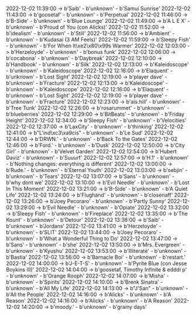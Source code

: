 2022-12-02 11:39:00 -> b'Saib' - b'unknown' - b'Samui Sunrise'
2022-12-02 11:43:00 -> b'goosetaf' - b'unknown' - b'Perpetual'
2022-12-02 11:46:00 -> b'B-Side' - b'unknown' - b'Blue Lounge'
2022-12-02 11:49:00 -> b'A L E X' - b'unknown' - b'Proud of You (con Alicks)'
2022-12-02 11:52:00 -> b'idealism' - b'unknown' - b'Still'
2022-12-02 11:56:00 -> b'Ambient' - b'unknown' - b'Kudasai (3 AM Feels)'
2022-12-02 11:59:00 -> b'Sleepy Fish' - b'unknown' - b'For When It\xe2\x80\x99s Warmer'
2022-12-02 12:03:00 -> b'Herzeloyde' - b'unknown' - b'bonus funk'
2022-12-02 12:06:00 -> b'cocabona' - b'unknown' - b'Daybreak'
2022-12-02 12:10:00 -> b'Handbook' - b'unknown' - b'Silk'
2022-12-02 12:13:00 -> b'Kaleidoscope' - b'unknown' - b'Kaleidoscope'
2022-12-02 12:16:00 -> b'Elaquent' - b'unknown' - b'Lost Sight'
2022-12-02 12:19:00 -> b'player dave' - b'unknown' - b'Fracture'
2022-12-02 12:13:00 -> b'Kaleidoscope' - b'unknown' - b'Kaleidoscope'
2022-12-02 12:16:00 -> b'Elaquent' - b'unknown' - b'Lost Sight'
2022-12-02 12:19:00 -> b'player dave' - b'unknown' - b'Fracture'
2022-12-02 12:23:00 -> b'ais.hill' - b'unknown' - b'Tree Tunk'
2022-12-02 12:26:00 -> b'rosarummet' - b'unknown' - b'blueberries'
2022-12-02 12:29:00 -> b'BitBeats' - b'unknown' - b'Friday Height'
2022-12-02 12:34:00 -> b'Sleepy Fish' - b'unknown' - b'Velocities'
2022-12-02 12:37:00 -> b'LaxCity' - b'unknown' - b'thinking'
2022-12-02 12:41:00 -> b"L'ind\xc3\xa9cis" - b'unknown' - b'Le Sud'
2022-12-02 12:44:00 -> b'DRWN.' - b'unknown' - b'Back To the Gates'
2022-12-02 12:46:00 -> b'Ford.' - b'unknown' - b'Dusk'
2022-12-02 12:50:00 -> b'City Girl' - b'unknown' - b'Velvet Garden'
2022-12-02 12:54:00 -> b'Hubert Daviz' - b'unknown' - b'Suuurf'
2022-12-02 12:57:00 -> b'H.1' - b'unknown' - b'Nothing changes: everything is different'
2022-12-02 13:00:00 -> b'Rude.' - b'unknown' - b'Eternal Youth'
2022-12-02 13:03:00 -> b'sebjin' - b'unknown' - b'Tears'
2022-12-02 13:07:00 -> b'Sans' - b'unknown' - b'why dont we'
2022-12-02 13:10:00 -> b'Evil Needle' - b'unknown' - b'Lost In This Moment'
2022-12-02 13:21:00 -> b'B-Side' - b'unknown' - b'A Quiet Life'
2022-12-02 13:24:00 -> b'Flughand' - b'unknown' - b'closenaff'
2022-12-02 13:26:00 -> b'Joey Pecoraro' - b'unknown' - b'Partly Sunny'
2022-12-02 13:29:00 -> b'Evil Needle' - b'unknown' - b'Opiate'
2022-12-02 13:32:00 -> b'Sleepy Fish' - b'unknown' - b'Fireplace'
2022-12-02 13:35:00 -> b'The Kount' - b'unknown' - b'Detour'
2022-12-02 13:38:00 -> b'Saib' - b'unknown' - b'Jordans'
2022-12-02 13:41:00 -> b'Herzeloyde' - b'unknown' - b'SLIT'
2022-12-02 13:44:00 -> b'Joey Pecoraro' - b'unknown' - b'What a Wonderful Thing to Do'
2022-12-02 13:47:00 -> b'Sans' - b'unknown' - b'she'
2022-12-02 13:50:00 -> b'Mrs. Evergreen' - b'unknown' - b'Kyushu'
2022-12-02 13:53:00 -> b'Illiterate' - b'unknown' - b'Bastia'
2022-12-02 13:56:00 -> b'Barnacle Boi' - b'unknown' - b'restart.'
2022-12-02 14:00:00 -> b'J-E-T-S' - b'unknown' - b'Pyrite Blue (con Jesse Boykins III)'
2022-12-02 14:04:00 -> b'goosetaf, Timothy Infinite & edddi p' - b'unknown' - b'Orange Rooph'
2022-12-02 14:07:00 -> b'Misha' - b'unknown' - b'Spirits'
2022-12-02 14:10:00 -> b'Brenk Sinatra' - b'unknown' - b'All My Life'
2022-12-02 14:13:00 -> b"J'San" - b'unknown' - b'All the People'
2022-12-02 14:16:00 -> b'Alicks' - b'unknown' - b'A Reason'
2022-12-02 14:16:00 -> b'Alicks' - b'unknown' - b'A Reason'
2022-12-02 14:20:00 -> b'moody.' - b'unknown' - b'grainy days'
